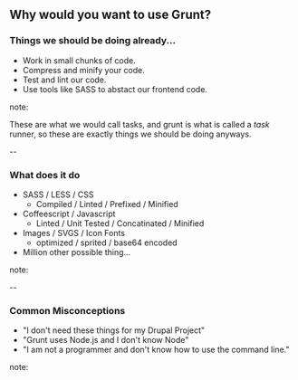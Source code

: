 ## Why would you want to use Grunt?

### Things we should be doing already...<!-- .element: class="fragment" data-fragment-index="1" -->

- Work in small chunks of code. <!-- .element: class="fragment" data-fragment-index="2" -->
- Compress and minify your code. <!-- .element: class="fragment" data-fragment-index="3" -->
- Test and lint our code. <!-- .element: class="fragment" data-fragment-index="4" -->
- Use tools like SASS to abstact our frontend code. <!-- .element: class="fragment" data-fragment-index="5" -->

note:

These are what we would call tasks, and grunt is what is called a _task_ runner, so these are exactly things we should be doing anyways.

--

### What does it do ###

- SASS / LESS / CSS <!-- .element: class="fragment" data-fragment-index="1" -->
  - Compiled / Linted / Prefixed / Minified
- Coffeescript / Javascript <!-- .element: class="fragment" data-fragment-index="2" -->
  - Linted / Unit Tested / Concatinated / Minified
- Images / SVGS / Icon Fonts <!-- .element: class="fragment" data-fragment-index="3" -->
  - optimized  / sprited / base64 encoded
- Million other possible thing... <!-- .element: class="fragment" data-fragment-index="4" -->

note:


--

### Common Misconceptions ###

- "I don't need these things for my Drupal Project" <!-- .element: class="fragment" data-fragment-index="1" -->
- "Grunt uses Node.js and I don't know Node" <!-- .element: class="fragment" data-fragment-index="2" -->
- "I am not a programmer and don't know how to use the command line." <!-- .element: class="fragment" data-fragment-index="3" -->

note:
